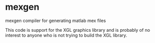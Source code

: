 mexgen
======

mexgen compiler for generating matlab mex files

This code is support for the XGL graphics library and is probably of no interest
to anyone who is not trying to build the XGL library.
